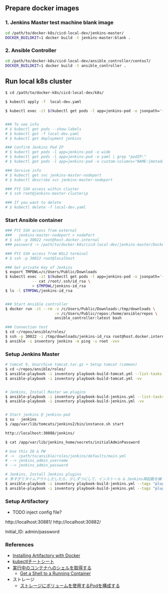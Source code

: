 
## Prepare docker images

### 1. Jenkins Master test machine blank image

```bash
cd /path/to/docker-k8s/cicd-local-dev/jenkins-master/
DOCKER_BUILDKIT=1 docker build -t jenkins-master:blank .
```

### 2. Ansible Controller

```bash
cd /path/to/docker-k8s/cicd-local-dev/ansible_controller/centos7/
DOCKER_BUILDKIT=1 docker build -t ansible_controller .
```


## Run local k8s cluster

```bash
$ cd /path/to/docker-k8s/cicd-local-dev/k8s/

$ kubectl apply -f  local-dev.yaml

$ kubectl exec -it $(kubectl get pods -l app=jenkins-pod -o jsonpath='{.items[*].metadata.name}') -- /bin/bash


### To see info
# $ kubectl get pods --show-labels
# $ kubectl get -f local-dev.yaml
# $ kubectl get deployment jenkins

### Confirm Jenkins Pod IP
# $ kubectl get pods -l app=jenkins-pod -o wide
# $ kubectl get pods -l app=jenkins-pod -o yaml | grep "podIP:"
# $ kubectl get pods -l app=jenkins-pod -o custom-columns="NAME:{metadata.name}, IP:{status.podIP}"

### Service info
# $ kubectl get svc jenkins-master-nodeport
# $ kubectl describe svc jenkins-master-nodeport

### FYI SSH access within cluster
# $ ssh root@jenkins-master-clusterip

### If you want to delete
# $ kubectl delete -f local-dev.yaml
```

### Start Ansible container

```bash
### FYI SSH access from external
###   jenkins-master-nodeport > nodePort
# $ ssh -p 30022 root@host.docker.internal
### password -> /path/to/docker-k8s/cicd-local-dev/jenkins-master/Dockerfile

### FYI SSH access from WSL2 terminal
# $ ssh -p 30022 root@localhost

### Get private key of Jenkins
$ export TMPDWL=/c/Users/Public/Downloads
$ kubectl exec -it $(kubectl get pods -l app=jenkins-pod -o jsonpath='{.items[*].metadata.name}') \
            -- cat /root/.ssh/id_rsa \
            > $TMPDWL/jenkins-id_rsa
$ ls -l $TMPDWL/jenkins-id_rsa


### Start Ansible controller
$ docker run -it --rm -v /c/Users/Public/Downloads:/tmp/downloads \
                      -v /c/Users/Public/repos:/home/ansible/repos \
                      ansible_controller:latest bash

### Connection test
$ cd ~/repos/ansible/roles/
$ ssh -p 30022 -i /tmp/downloads/jenkins-id_rsa root@host.docker.internal
$ ansible -i inventory jenkins -m ping -u root -vvv
```

### Setup Jenkins Master

```bash
# tomcat 9, Unarchive tomcat.tar.gz + Setup tomcat (common)
$ cd ~/repos/ansible/roles/
$ ansible-playbook -i inventory playbook-build-tomcat.yml --list-tasks
$ ansible-playbook -i inventory playbook-build-tomcat.yml -vv


# Jenkins, Install Master wo plugins
$ ansible-playbook -i inventory playbook-build-jenkins.yml --list-tasks
$ ansible-playbook -i inventory playbook-build-jenkins.yml -vv


# Start jenkins @ jenkins-pod
$ su - jenkins
$ /app/var/lib/tomcats/jenkins2/bin/instance.sh start

http://localhost:30088/jenkins/

$ cat /app/var/lib/jenkins_home/secrets/initialAdminPassword

# Use this ID & PW
# ->  /path/to/ansible/roles/jenkins/defaults/main.yml
# --> jenkins_admin_username
# --> jenkins_admin_password

# Jenkins, Install Jenkins plugins
# 多すぎてタイムアウトしだしたら、少しずつにして、インストール & Jenkins再起動を繰り返す
$ ansible-playbook -i inventory playbook-build-jenkins.yml --tags "plugins" --list-tasks
$ ansible-playbook -i inventory playbook-build-jenkins.yml --tags "plugins" -vv

```


### Setup Artifactory

- TODO inject config file?

http://localhost:30881/
http://localhost:30882/

Initial_ID: admin/password

### References

+ [Installing Artifactory with Docker](https://www.jfrog.com/confluence/display/RTF6X/Installing+with+Docker)
+ [kubectlチートシート](https://kubernetes.io/ja/docs/reference/kubectl/cheatsheet/)
+ [実行中のコンテナへのシェルを取得する](https://kubernetes.io/ja/docs/tasks/debug-application-cluster/get-shell-running-container/)
  + [Get a Shell to a Running Container](https://kubernetes.io/docs/tasks/debug-application-cluster/get-shell-running-container/)
+ ストレージ
  + [ストレージにボリュームを使用するPodを構成する](https://kubernetes.io/ja/docs/tasks/configure-pod-container/configure-volume-storage/)

